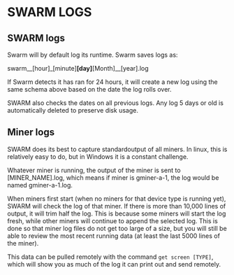 # SWARM LOGS

## SWARM logs
Swarm will by default log its runtime. Swarm saves logs as:

swarm__[hour]_[minute]__[day]__[Month]__[year].log

If Swarm detects it has ran for 24 hours, it will create a new log using the same schema above based
on the date the log rolls over.

SWARM also checks the dates on all previous logs. Any log 5 days or old is automatically deleted to
preserve disk usage.

## Miner logs
SWARM does its best to capture standardoutput of all miners. In linux, this is relatively easy to do,
but in Windows it is a constant challenge.

Whatever miner is running, the output of the miner is sent to [MINER_NAME].log, which means if miner is
gminer-a-1, the log would be named gminer-a-1.log.

When miners first start (when no miners for that device type is running yet), SWARM will check the log
of that miner. If there is more than 10,000 lines of output, it will trim half the log. This is because
some miners will start the log fresh, while other miners will continue to append the selected log. This is
done so that miner log files do not get too large of a size, but you will still be able to review the most
recent running data (at least the last 5000 lines of the miner).

This data can be pulled remotely with the command ``get screen [TYPE]``, which will show you as much of
the log it can print out and send remotely.
